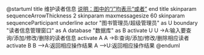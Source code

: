 @startuml
title
 维护读者信息
 <u>说明：图中的“/”均表示“或者”</u>
end title
skinparam sequenceArrowThickness 2
skinparam maxmessagesize 60
skinparam sequenceParticipant underline
actor "图书管理员/超级管理员" as U
boundary "读者信息管理窗口" as A
database "数据库" as B
activate U
U ->A:输入要查询/添加/修改/删除的读者信息
activate A
A ->B:查询/添加/修改/删除相应读者
activate B
B -->A:返回相应操作结果
A -->U:返回相应操作结果
@enduml  